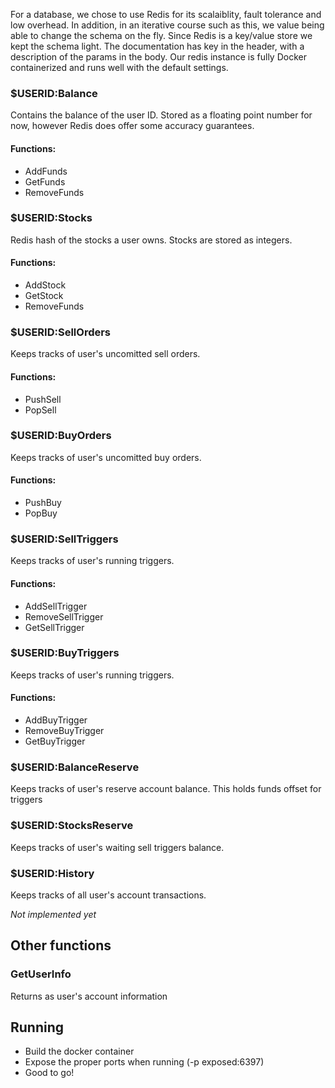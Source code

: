 For a database, we chose to use Redis for its scalaiblity, fault tolerance and low overhead. 
In addition, in an iterative course such as this, we value being able to change the schema on the fly.
Since Redis is a key/value store we kept the schema light.
The documentation has key in the header, with a description of the params in the body.
Our redis instance is fully Docker containerized and runs well with the default settings.

### $USERID:Balance

Contains the balance of the user ID. 
Stored as a floating point number for now, however Redis does offer some accuracy guarantees.

#### Functions:
- AddFunds
- GetFunds
- RemoveFunds


### $USERID:Stocks
Redis hash of the stocks a user owns. Stocks are stored as integers.

#### Functions:
- AddStock
- GetStock
- RemoveFunds

### $USERID:SellOrders

Keeps tracks of user's uncomitted sell orders.

#### Functions:
- PushSell
- PopSell

### $USERID:BuyOrders
Keeps tracks of user's uncomitted buy orders.

#### Functions:
- PushBuy
- PopBuy

### $USERID:SellTriggers
Keeps tracks of user's running triggers.

#### Functions:
- AddSellTrigger
- RemoveSellTrigger
- GetSellTrigger

### $USERID:BuyTriggers
Keeps tracks of user's running triggers.

#### Functions:
- AddBuyTrigger
- RemoveBuyTrigger
- GetBuyTrigger

### $USERID:BalanceReserve
Keeps tracks of user's reserve account balance. This holds funds offset for triggers

### $USERID:StocksReserve
Keeps tracks of user's waiting sell triggers balance.

### $USERID:History
Keeps tracks of all user's account transactions.

_Not implemented yet_


## Other functions
### GetUserInfo 
Returns as user's account information

## Running
- Build the docker container
- Expose the proper ports when running (-p exposed:6397)
- Good to go!
